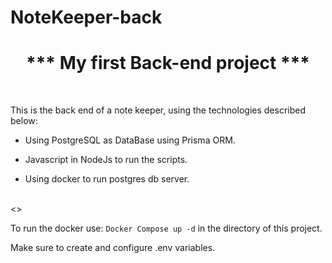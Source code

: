 # NoteKeeper-back

<h1 align="center">*** My first Back-end project ***</h1>

<br>

This is the back end of a note keeper, using the technologies described below:

- Using PostgreSQL as DataBase using Prisma ORM.

- Javascript in NodeJs to run the scripts.
  
- Using docker to run postgres db server.
  
<br>
<>

To run the docker use:
`Docker Compose up -d` in the directory of this project.

Make sure to create and configure .env variables.

<br>

